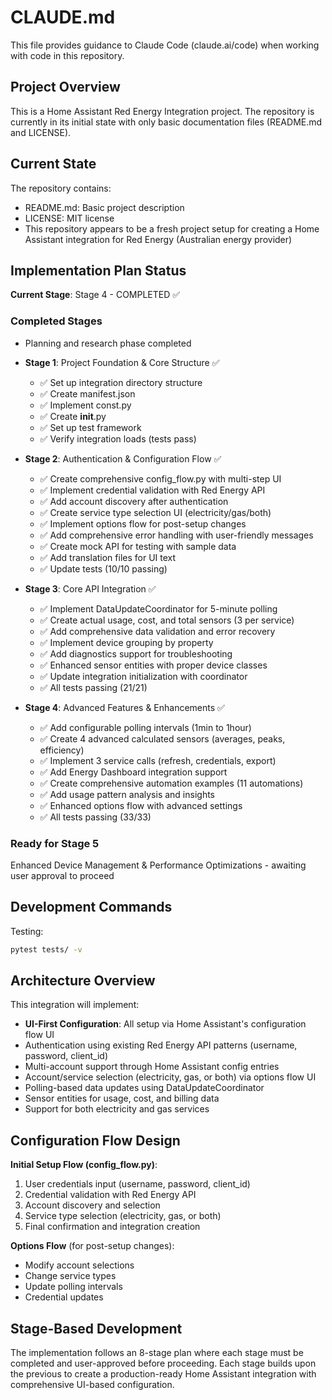 # CLAUDE.md

This file provides guidance to Claude Code (claude.ai/code) when working with code in this repository.

## Project Overview

This is a Home Assistant Red Energy Integration project. The repository is currently in its initial state with only basic documentation files (README.md and LICENSE).

## Current State

The repository contains:
- README.md: Basic project description
- LICENSE: MIT license
- This repository appears to be a fresh project setup for creating a Home Assistant integration for Red Energy (Australian energy provider)

## Implementation Plan Status

**Current Stage**: Stage 4 - COMPLETED ✅

### Completed Stages
- Planning and research phase completed
- **Stage 1**: Project Foundation & Core Structure ✅
  - ✅ Set up integration directory structure
  - ✅ Create manifest.json  
  - ✅ Implement const.py
  - ✅ Create __init__.py
  - ✅ Set up test framework
  - ✅ Verify integration loads (tests pass)

- **Stage 2**: Authentication & Configuration Flow ✅
  - ✅ Create comprehensive config_flow.py with multi-step UI
  - ✅ Implement credential validation with Red Energy API
  - ✅ Add account discovery after authentication  
  - ✅ Create service type selection UI (electricity/gas/both)
  - ✅ Implement options flow for post-setup changes
  - ✅ Add comprehensive error handling with user-friendly messages
  - ✅ Create mock API for testing with sample data
  - ✅ Add translation files for UI text
  - ✅ Update tests (10/10 passing)

- **Stage 3**: Core API Integration ✅
  - ✅ Implement DataUpdateCoordinator for 5-minute polling
  - ✅ Create actual usage, cost, and total sensors (3 per service)
  - ✅ Add comprehensive data validation and error recovery
  - ✅ Implement device grouping by property
  - ✅ Add diagnostics support for troubleshooting
  - ✅ Enhanced sensor entities with proper device classes
  - ✅ Update integration initialization with coordinator
  - ✅ All tests passing (21/21)

- **Stage 4**: Advanced Features & Enhancements ✅
  - ✅ Add configurable polling intervals (1min to 1hour)
  - ✅ Create 4 advanced calculated sensors (averages, peaks, efficiency)
  - ✅ Implement 3 service calls (refresh, credentials, export)
  - ✅ Add Energy Dashboard integration support
  - ✅ Create comprehensive automation examples (11 automations)
  - ✅ Add usage pattern analysis and insights
  - ✅ Enhanced options flow with advanced settings
  - ✅ All tests passing (33/33)

### Ready for Stage 5
Enhanced Device Management & Performance Optimizations - awaiting user approval to proceed

## Development Commands

Testing:
```bash
pytest tests/ -v
```

## Architecture Overview

This integration will implement:
- **UI-First Configuration**: All setup via Home Assistant's configuration flow UI
- Authentication using existing Red Energy API patterns (username, password, client_id)
- Multi-account support through Home Assistant config entries
- Account/service selection (electricity, gas, or both) via options flow UI
- Polling-based data updates using DataUpdateCoordinator
- Sensor entities for usage, cost, and billing data
- Support for both electricity and gas services

## Configuration Flow Design

**Initial Setup Flow (config_flow.py)**:
1. User credentials input (username, password, client_id)
2. Credential validation with Red Energy API
3. Account discovery and selection
4. Service type selection (electricity, gas, or both)
5. Final confirmation and integration creation

**Options Flow** (for post-setup changes):
- Modify account selections
- Change service types
- Update polling intervals
- Credential updates

## Stage-Based Development

The implementation follows an 8-stage plan where each stage must be completed and user-approved before proceeding. Each stage builds upon the previous to create a production-ready Home Assistant integration with comprehensive UI-based configuration.